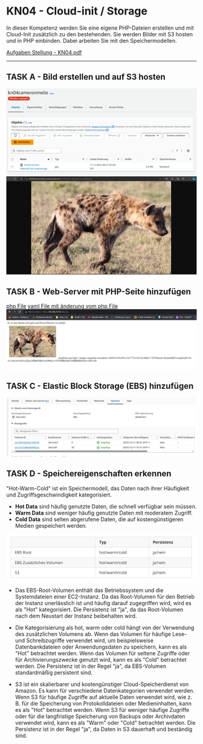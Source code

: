 # KN04 - Cloud-init / Storage

In dieser Kompetenz werden Sie eine eigene PHP-Dateien erstellen und mit Cloud-Init zusätzlich
zu den bestehenden. Sie werden Bilder mit S3 hosten und in PHP einbinden. Dabei arbeiten Sie
mit den Speichermodellen. 

[Aufgaben Stellung - KN04.pdf](/KN00/Content/KN04.pdf)

---

## TASK A - Bild erstellen und auf S3 hosten
![Location of Obejcts](/KN04/Content/Task%20A/S3-Objekte.png)
![Unsplashed Bild via URL](/KN04/Content/Task%20A/Unsplashbild.png)

## TASK B - Web-Server mit PHP-Seite hinzufügen
[php File](/KN04/Task%20B%20php/bild.php)
[yaml File mit änderung vom php File](/KN04/Task%20B%20php/cloud-init-web.yaml)
![PHP](/KN04/Content/Task%20B/phpImage.png)

## TASK C - Elastic Block Storage (EBS) hinzufügen
![2Speicher](/KN04/Content/Task%20C/Speicher.png)

## TASK D - Speichereigenschaften erkennen
"Hot-Warm-Cold" ist ein Speichermodell, das Daten nach ihrer Häufigkeit und Zugriffsgeschwindigkeit kategorisiert. 

- **Hot Data** sind häufig genutzte Daten, die schnell verfügbar sein müssen. 
- **Warm Data** sind weniger häufig genutzte Daten mit moderatem Zugriff. 
- **Cold Data** sind selten abgerufene Daten, die auf kostengünstigeren Medien gespeichert werden. 

![](/KN04/Content/Task%20D/Bild.png)

- Das EBS-Root-Volumen enthält das Betriebssystem und die Systemdateien einer EC2-Instanz. Da das Root-Volumen für den Betrieb der Instanz unerlässlich ist und häufig darauf zugegriffen wird, wird es als "Hot" kategorisiert. Die Persistenz ist "ja", da das Root-Volumen nach dem Neustart der Instanz beibehalten wird.

- Die Kategorisierung als hot, warm oder cold hängt von der Verwendung des zusätzlichen Volumens ab. Wenn das Volumen für häufige Lese- und Schreibzugriffe verwendet wird, um beispielsweise Datenbankdateien oder Anwendungsdaten zu speichern, kann es als "Hot" betrachtet werden. Wenn das Volumen für seltene Zugriffe oder für Archivierungszwecke genutzt wird, kann es als "Cold" betrachtet werden. Die Persistenz ist in der Regel "ja", da EBS-Volumen standardmäßig persistent sind.

- S3 ist ein skalierbarer und kostengünstiger Cloud-Speicherdienst von Amazon. Es kann für verschiedene Datenkategorien verwendet werden. Wenn S3 für häufige Zugriffe auf aktuelle Daten verwendet wird, wie z. B. für die Speicherung von Protokolldateien oder Medieninhalten, kann es als "Hot" betrachtet werden. Wenn S3 für weniger häufige Zugriffe oder für die langfristige Speicherung von Backups oder Archivdaten verwendet wird, kann es als "Warm" oder "Cold" betrachtet werden. Die Persistenz ist in der Regel "ja", da Daten in S3 dauerhaft und beständig sind.